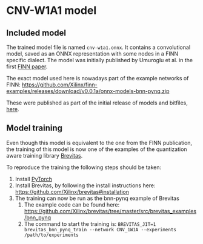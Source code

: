 # CNV-W1A1 model

## Included model
The trained model file is named ``cnv-w1a1.onnx``. 
It contains a convolutional model, 
saved as an ONNX representation with some nodes in a FINN specific dialect.
The model was initially published by Umuroglu et al. in the first [FINN paper](https://arxiv.org/abs/1612.07119).

The exact model used here is nowadays part of the example networks of FINN: https://github.com/Xilinx/finn-examples/releases/download/v0.0.1a/onnx-models-bnn-pynq.zip

These were published as part of the initial release of models and bitfiles, [here](https://github.com/Xilinx/finn-examples/releases/tag/v0.0.1a).


## Model training
Even though this model is equivalent to the one from the FINN publication, 
the training of this model is now one of the examples of the quantization
aware training library [Brevitas](https://github.com/Xilinx/brevitas).

To reproduce the training the following steps should be taken:
1. Install [PyTorch](https://pytorch.org/get-started/locally/)
2. Install Brevitas, by following the install instructions here: https://github.com/Xilinx/brevitas#installation
3. The training can now be run as the bnn-pynq example of Brevitas
   1. The example code can be found here: https://github.com/Xilinx/brevitas/tree/master/src/brevitas_examples/bnn_pynq
   2. The command to start the training is: ``BREVITAS_JIT=1 brevitas_bnn_pynq_train --network CNV_1W1A --experiments /path/to/experiments``
